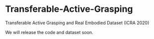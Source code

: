 # Transferable-Active-Grasping
Transferable Active Grasping and Real Embodied Dataset (ICRA 2020)

We will release the code and dataset soon.

